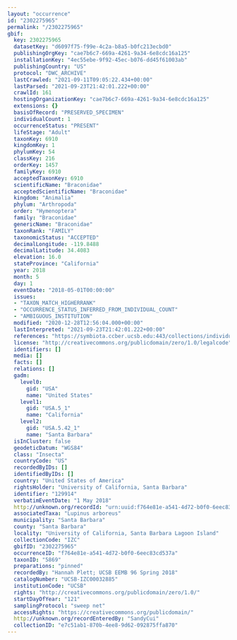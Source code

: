 ```yaml
---
layout: "occurrence"
id: "2302275965"
permalink: "/2302275965"
gbif:
  key: 2302275965
  datasetKey: "d6097f75-f99e-4c2a-b8a5-b0fc213ecbd0"
  publishingOrgKey: "cae7b6c7-669a-4261-9a34-6e8cdc16a125"
  installationKey: "4ec55ebe-9f92-45ec-b076-dd45f61003ab"
  publishingCountry: "US"
  protocol: "DWC_ARCHIVE"
  lastCrawled: "2021-09-11T09:05:22.434+00:00"
  lastParsed: "2021-09-23T21:42:01.222+00:00"
  crawlId: 161
  hostingOrganizationKey: "cae7b6c7-669a-4261-9a34-6e8cdc16a125"
  extensions: {}
  basisOfRecord: "PRESERVED_SPECIMEN"
  individualCount: 1
  occurrenceStatus: "PRESENT"
  lifeStage: "Adult"
  taxonKey: 6910
  kingdomKey: 1
  phylumKey: 54
  classKey: 216
  orderKey: 1457
  familyKey: 6910
  acceptedTaxonKey: 6910
  scientificName: "Braconidae"
  acceptedScientificName: "Braconidae"
  kingdom: "Animalia"
  phylum: "Arthropoda"
  order: "Hymenoptera"
  family: "Braconidae"
  genericName: "Braconidae"
  taxonRank: "FAMILY"
  taxonomicStatus: "ACCEPTED"
  decimalLongitude: -119.8488
  decimalLatitude: 34.4083
  elevation: 16.0
  stateProvince: "California"
  year: 2018
  month: 5
  day: 1
  eventDate: "2018-05-01T00:00:00"
  issues:
  - "TAXON_MATCH_HIGHERRANK"
  - "OCCURRENCE_STATUS_INFERRED_FROM_INDIVIDUAL_COUNT"
  - "AMBIGUOUS_INSTITUTION"
  modified: "2020-12-28T12:56:04.000+00:00"
  lastInterpreted: "2021-09-23T21:42:01.222+00:00"
  references: "https://symbiota.ccber.ucsb.edu:443/collections/individual/index.php?occid=129914"
  license: "http://creativecommons.org/publicdomain/zero/1.0/legalcode"
  identifiers: []
  media: []
  facts: []
  relations: []
  gadm:
    level0:
      gid: "USA"
      name: "United States"
    level1:
      gid: "USA.5_1"
      name: "California"
    level2:
      gid: "USA.5.42_1"
      name: "Santa Barbara"
  isInCluster: false
  geodeticDatum: "WGS84"
  class: "Insecta"
  countryCode: "US"
  recordedByIDs: []
  identifiedByIDs: []
  country: "United States of America"
  rightsHolder: "University of California, Santa Barbara"
  identifier: "129914"
  verbatimEventDate: "1 May 2018"
  http://unknown.org/recordId: "urn:uuid:f764e81e-a541-4d72-b0f0-6eec83cd537a"
  associatedTaxa: "Lupinus arboreus"
  municipality: "Santa Barbara"
  county: "Santa Barbara"
  locality: "University of California, Santa Barbara Lagoon Island"
  collectionCode: "IZC"
  gbifID: "2302275965"
  occurrenceID: "f764e81e-a541-4d72-b0f0-6eec83cd537a"
  taxonID: "5869"
  preparations: "pinned"
  recordedBy: "Hannah Plett; UCSB EEMB 96 Spring 2018"
  catalogNumber: "UCSB-IZC00032885"
  institutionCode: "UCSB"
  rights: "http://creativecommons.org/publicdomain/zero/1.0/"
  startDayOfYear: "121"
  samplingProtocol: "sweep net"
  accessRights: "https://creativecommons.org/publicdomain/"
  http://unknown.org/recordEnteredBy: "SandyCui"
  collectionID: "e7c51ab1-870b-4ee8-9d62-092875ffa870"
---
```

